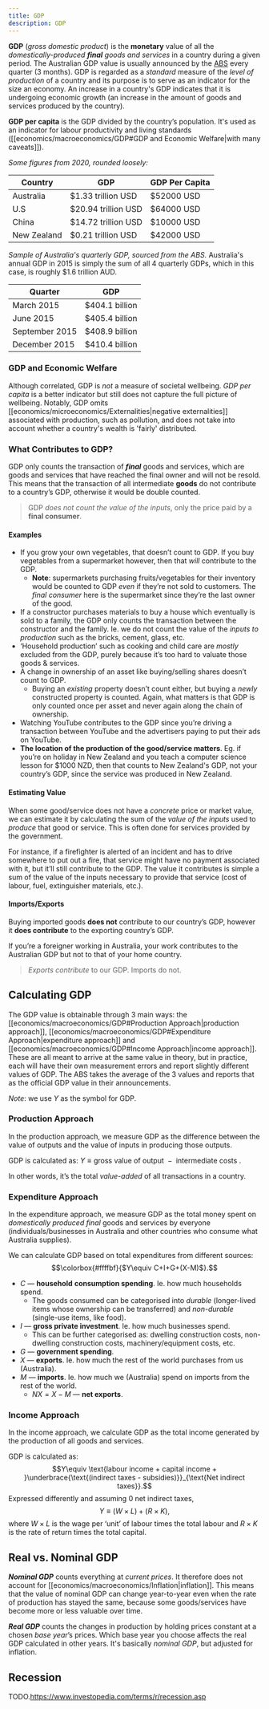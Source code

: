 ```yaml
---
title: GDP
description: GDP
---
```


**GDP** (*gross domestic product*) is the **monetary** value of all the *domestically-produced **final** goods and services* in a country during a given period. The Australian GDP value is usually announced by the [ABS](https://www.abs.gov.au/) every quarter (3 months). GDP is regarded as a *standard* measure of the *level of production* of a country and its purpose is to serve as an indicator for the size an economy. An increase in a country's GDP indicates that it is undergoing economic growth (an increase in the amount of goods and services produced by the country).

**GDP per capita** is the GDP divided by the country’s population. It's used as an indicator for labour productivity and living standards ([[economics/macroeconomics/GDP#GDP and Economic Welfare|with many caveats]]).

*Some figures from 2020, rounded loosely:*

| Country     | GDP                 | GDP Per Capita |
| ----------- | ------------------- | -------------- |
| Australia   | $1.33 trillion USD  | $52000 USD     | 
| U.S         | $20.94 trillion USD | $64000 USD     |
| China       | $14.72 trillion USD | $10000 USD     |
| New Zealand | $0.21 trillion USD  | $42000 USD     |

*Sample of Australia's quarterly GDP, sourced from the ABS.* Australia's annual GDP in 2015 is simply the sum of all 4 quarterly GDPs, which in this case, is roughly $\$1.6$ trillion AUD.

| Quarter        | GDP            |
| -------------- | -------------- |
| March 2015     | $404.1 billion |
| June 2015      | $405.4 billion |
| September 2015 | $408.9 billion |
| December 2015  | $410.4 billion |

### GDP and Economic Welfare
Although correlated, GDP is *not* a measure of societal wellbeing. *GDP per capita* is a better indicator but still does not capture the full picture of wellbeing. Notably, GDP omits [[economics/microeconomics/Externalities|negative externalities]] associated with production, such as pollution, and does not take into account whether a country's wealth is 'fairly' distributed.

### What Contributes to GDP?
GDP only counts the transaction of ***final*** goods and services, which are goods and services that have reached the final owner and will not be resold. This means that the transaction of all intermediate **goods** do not contribute to a country’s GDP, otherwise it would be double counted.

> ️GDP *does not count the value of the inputs*, only the price paid by a **final consumer**.

#### Examples
- If you grow your own vegetables, that doesn’t count to GDP. If you buy vegetables from a supermarket however, then that *will* contribute to the GDP.
    - **Note**: supermarkets purchasing fruits/vegetables for their inventory would be counted to GDP *even* if they’re not sold to customers. The *final consumer* here is the supermarket since they’re the last owner of the good.
- If a constructor purchases materials to buy a house which eventually is sold to a family, the GDP only counts the transaction between the constructor and the family. Ie. we do not count the value of the *inputs to production* such as the bricks, cement, glass, etc.
- ‘Household production’ such as cooking and child care are *mostly* excluded from the GDP, purely because it’s too hard to valuate those goods & services.
- A change in ownership of an asset like buying/selling shares doesn’t count to GDP.
    - Buying an *existing* property doesn’t count either, but buying a *newly* constructed property is counted. Again, what matters is that GDP is only counted once per asset and never again along the chain of ownership.
- Watching YouTube contributes to the GDP since you’re driving a transaction between YouTube and the advertisers paying to put their ads on YouTube.
- **The location of the production of the good/service matters**. Eg. if you’re on holiday in New Zealand and you teach a computer science lesson for $1000 NZD, then that counts to New Zealand's GDP, not your country’s GDP, since the service was produced in New Zealand.

#### Estimating Value
When some good/service does not have a *concrete* price or market value, we can estimate it by calculating the sum of the *value of the inputs* used to *produce* that good or service. This is often done for services provided by the government. 

For instance, if a firefighter is alerted of an incident and has to drive somewhere to put out a fire, that service might have no payment associated with it, but it’ll still contribute to the GDP. The value it contributes is simple a sum of the value of the inputs necessary to provide that service (cost of labour, fuel, extinguisher materials, etc.).

#### Imports/Exports
Buying imported goods **does not** contribute to our country’s GDP, however it **does contribute** to the exporting country’s GDP.

If you’re a foreigner working in Australia, your work contributes to the Australian GDP but not to that of your home country.

> *Exports contribute* to our GDP. Imports do not.

## Calculating GDP
The GDP value is obtainable through 3 main ways: the [[economics/macroeconomics/GDP#Production Approach|production approach]], [[economics/macroeconomics/GDP#Expenditure Approach|expenditure approach]] and [[economics/macroeconomics/GDP#Income Approach|income approach]]. These are all meant to arrive at the same value in theory, but in practice, each will have their own measurement errors and report slightly different values of GDP. The ABS takes the average of the 3 values and reports that as the official GDP value in their announcements.

*Note*: we use $Y$ as the symbol for GDP.

### Production Approach
In the production approach, we measure GDP as the difference between the value of outputs and the value of inputs in producing those outputs.

GDP is calculated as: $Y \equiv \text{gross value of output } - \text{ intermediate costs}$ .

In other words, it’s the total *value-added* of all transactions in a country.

### Expenditure Approach
In the expenditure approach, we measure GDP as the total money spent on *domestically produced final* goods and services by everyone (individuals/businesses in Australia and other countries who consume what Australia supplies).

We can calculate GDP based on total expenditures from different sources: 
$$\colorbox{#ffffbf}{$Y\equiv C+I+G+(X-M)$}.$$
- $C$ — **household** **consumption spending**. Ie. how much households spend.
	- The goods consumed can be categorised into *durable* (longer-lived items whose ownership can be transferred) and *non-durable* (single-use items, like food).
- $I$ — **gross private investment**. Ie. how much businesses spend.
	- This can be further categorised as: dwelling construction costs, non-dwelling construction costs, machinery/equipment costs, etc.
- $G$ — **government spending**.
- $X$ — **exports**. Ie. how much the rest of the world purchases from us (Australia).
- $M$ — **imports**. Ie. how much we (Australia) spend on imports from the rest of the world.
	- $NX = X - M$ — **net exports**.

### Income Approach
In the income approach, we calculate GDP as the total income generated by the production of all goods and services.

GDP is calculated as: 
$$Y\equiv \text{labour income + capital income + }\underbrace{\text{(indirect taxes - subsidies)}}_{\text{Net indirect taxes}}.$$
Expressed differently and assuming $0$ net indirect taxes,
$$Y \equiv (W \times L) + (R \times K),$$
where $W \times L$ is the wage per ‘unit’ of labour times the total labour and $R\times K$ is the rate of return times the total capital.

## Real vs. Nominal GDP

***Nominal GDP*** counts everything at *current prices*. It therefore does not account for [[economics/macroeconomics/Inflation|inflation]]. This means that the value of nominal GDP can change year-to-year even when the rate of production has stayed the same, because some goods/services have become more or less valuable over time.

***Real GDP*** counts the changes in production by holding prices constant at a chosen *base year*’s prices. Which base year you choose affects the real GDP calculated in other years. It's basically *nominal GDP*, but adjusted for inflation.

## Recession
TODO.https://www.investopedia.com/terms/r/recession.asp 